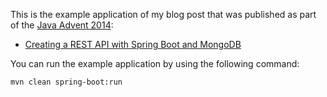 This is the example application of my blog post that was published as part of the [Java Advent 2014](http://www.javaadvent.com):

* [Creating a REST API with Spring Boot and MongoDB]()


You can run the example application by using the following command:

    mvn clean spring-boot:run
